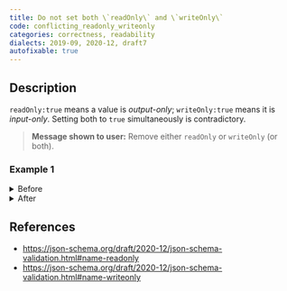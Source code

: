 ```yaml
---
title: Do not set both \`readOnly\` and \`writeOnly\`
code: conflicting_readonly_writeonly
categories: correctness, readability
dialects: 2019-09, 2020-12, draft7
autofixable: true
---
```


## Description
`readOnly:true` means a value is *output-only*; `writeOnly:true` means it is *input-only*. Setting both to `true` simultaneously is contradictory.

> **Message shown to user:**
> Remove either `readOnly` or `writeOnly` (or both).

### Example 1
<details><summary>Before</summary>

```json
{
  "$schema": "https://json-schema.org/draft/2020-12/schema",
  "type": "object",
  "properties": {
    "password": {
      "readOnly": true,
      "writeOnly": true,
      "type": "string"
    }
  }
}
```
</details>

<details><summary>After</summary>

```json
{
  "$schema": "https://json-schema.org/draft/2020-12/schema",
  "type": "object",
  "properties": {
    "password": {
      "readOnly": true,
      "type": "string"
    }
  }
}
```
</details>

## References
* <https://json-schema.org/draft/2020-12/json-schema-validation.html#name-readonly>
* <https://json-schema.org/draft/2020-12/json-schema-validation.html#name-writeonly>
